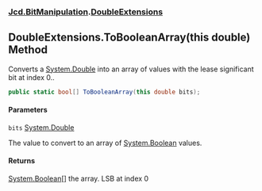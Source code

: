 ### [Jcd.BitManipulation](Jcd.BitManipulation.md 'Jcd.BitManipulation').[DoubleExtensions](Jcd.BitManipulation.DoubleExtensions.md 'Jcd.BitManipulation.DoubleExtensions')

## DoubleExtensions.ToBooleanArray(this double) Method

Converts a [System.Double](https://docs.microsoft.com/en-us/dotnet/api/System.Double 'System.Double') into an array of values with the lease significant bit at index 0..

```csharp
public static bool[] ToBooleanArray(this double bits);
```

#### Parameters

<a name='Jcd.BitManipulation.DoubleExtensions.ToBooleanArray(thisdouble).bits'></a>

`bits` [System.Double](https://docs.microsoft.com/en-us/dotnet/api/System.Double 'System.Double')

The value to convert to an array of [System.Boolean](https://docs.microsoft.com/en-us/dotnet/api/System.Boolean 'System.Boolean') values.

#### Returns

[System.Boolean](https://docs.microsoft.com/en-us/dotnet/api/System.Boolean 'System.Boolean')[[]](https://docs.microsoft.com/en-us/dotnet/api/System.Array 'System.Array')
the array. LSB at index 0